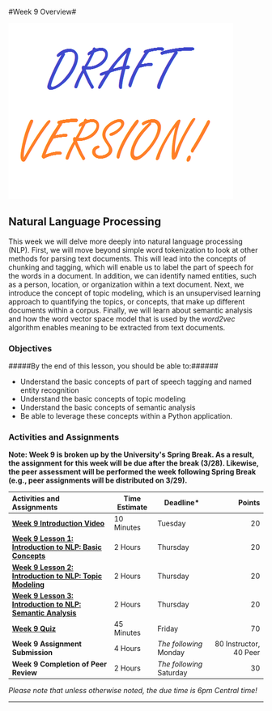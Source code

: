 #Week 9 Overview#

![Draft](../images/Draft_Version_picture.png)

## Natural Language Processing ##

This week we will delve more deeply into natural language processing
(NLP). First, we will move beyond simple word tokenization to look at
other methods for parsing text documents. This will lead into the
concepts of chunking and tagging, which will enable us to label the part
of speech for the words in a document. In addition, we can identify
named entities, such as a person, location, or organization within a
text document. Next, we introduce the concept of topic modeling, which
is an unsupervised learning approach to quantifying the topics, or
concepts, that make up different documents within a corpus. Finally, we
will learn about  semantic analysis and how the word vector space model
that is used by the _word2vec_ algorithm enables meaning to be extracted
from text documents.

### Objectives ###

#####By the end of this lesson, you should be able to:######

- Understand the basic concepts of part of speech tagging and named entity recognition
- Understand the basic concepts of topic modeling
- Understand the basic concepts of semantic analysis
- Be able to leverage these concepts within a Python application.

### Activities and Assignments ###

**Note: Week 9 is broken up by the University's Spring Break. As a
result, the assignment for this week will be due after the break (3/28).
Likewise, the peer assessment will be performed the week following Spring
Break (e.g., peer assignments will be distributed on 3/29).**

|Activities and Assignments | Time Estimate | Deadline* | Points|
|:------| -----|-------|----------:|
|**[Week 9 Introduction Video][wv]** |10 Minutes|Tuesday|20|
|**[Week 9 Lesson 1: Introduction to NLP: Basic Concepts](lesson1.md)**| 2 Hours |Thursday| 20|
|**[Week 9 Lesson 2: Introduction to NLP: Topic Modeling](lesson2.md)**| 2 Hours | Thursday | 20 |
|**[Week 9 Lesson 3: Introduction to NLP: Semantic Analysis](lesson3.md)**| 2 Hours | Thursday| 20 |
|**[Week 9 Quiz][wq]**| 45 Minutes | Friday | 70|
|**Week 9 Assignment Submission**| 4 Hours | *The following* Monday | 80 Instructor, 40 Peer | 
|**Week 9 Completion of Peer Review**| 2 Hours | *The following* Saturday | 30 | 

*Please note that unless otherwise noted, the due time is 6pm Central time!*

----------
[wv]: https://mediaspace.illinois.edu/media/
[wq]: https://learn.illinois.edu/mod/quiz/view.php?id=1325140
